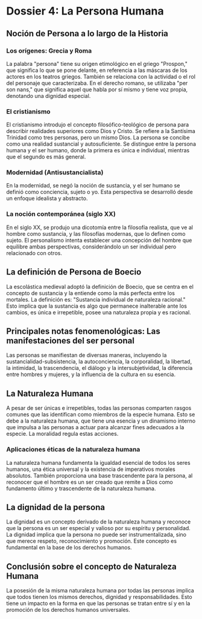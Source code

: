# Dossier 4: La Persona Humana

## Noción de Persona a lo largo de la Historia

### Los orígenes: Grecia y Roma

La palabra "persona" tiene su origen etimológico en el griego "Prospon," que significa lo que se pone delante, en referencia a las máscaras de los actores en los teatros griegos. También se relaciona con la actividad o el rol del personaje que caracterizaba. En el derecho romano, se utilizaba "per son nans," que significa aquel que habla por sí mismo y tiene voz propia, denotando una dignidad especial.

### El cristianismo

El cristianismo introdujo el concepto filosófico-teológico de persona para describir realidades superiores como Dios y Cristo. Se refiere a la Santísima Trinidad como tres personas, pero un mismo Dios. La persona se concibe como una realidad sustancial y autosuficiente. Se distingue entre la persona humana y el ser humano, donde la primera es única e individual, mientras que el segundo es más general.

### Modernidad (Antisustancialista)

En la modernidad, se negó la noción de sustancia, y el ser humano se definió como conciencia, sujeto o yo. Esta perspectiva se desarrolló desde un enfoque idealista y abstracto.

### La noción contemporánea (siglo XX)

En el siglo XX, se produjo una dicotomía entre la filosofía realista, que ve al hombre como sustancia, y las filosofías modernas, que lo definen como sujeto. El personalismo intenta establecer una concepción del hombre que equilibre ambas perspectivas, considerándolo un ser individual pero relacionado con otros.

## La definición de Persona de Boecio

La escolástica medieval adoptó la definición de Boecio, que se centra en el concepto de sustancia y la entiende como la más perfecta entre los mortales. La definición es: "Sustancia individual de naturaleza racional." Esto implica que la sustancia es algo que permanece inalterable ante los cambios, es única e irrepetible, posee una naturaleza propia y es racional.

## Principales notas fenomenológicas: Las manifestaciones del ser personal

Las personas se manifiestan de diversas maneras, incluyendo la sustancialidad-subsistencia, la autoconciencia, la corporalidad, la libertad, la intimidad, la trascendencia, el diálogo y la intersubjetividad, la diferencia entre hombres y mujeres, y la influencia de la cultura en su esencia.

## La Naturaleza Humana

A pesar de ser únicas e irrepetibles, todas las personas comparten rasgos comunes que las identifican como miembros de la especie humana. Esto se debe a la naturaleza humana, que tiene una esencia y un dinamismo interno que impulsa a las personas a actuar para alcanzar fines adecuados a la especie. La moralidad regula estas acciones.

### Aplicaciones éticas de la naturaleza humana

La naturaleza humana fundamenta la igualdad esencial de todos los seres humanos, una ética universal y la existencia de imperativos morales absolutos. También proporciona una base trascendente para la persona, al reconocer que el hombre es un ser creado que remite a Dios como fundamento último y trascendente de la naturaleza humana.

## La dignidad de la persona

La dignidad es un concepto derivado de la naturaleza humana y reconoce que la persona es un ser especial y valioso por su espíritu y personalidad. La dignidad implica que la persona no puede ser instrumentalizada, sino que merece respeto, reconocimiento y promoción. Este concepto es fundamental en la base de los derechos humanos.

## Conclusión sobre el concepto de Naturaleza Humana

La posesión de la misma naturaleza humana por todas las personas implica que todos tienen los mismos derechos, dignidad y responsabilidades. Esto tiene un impacto en la forma en que las personas se tratan entre sí y en la promoción de los derechos humanos universales.
